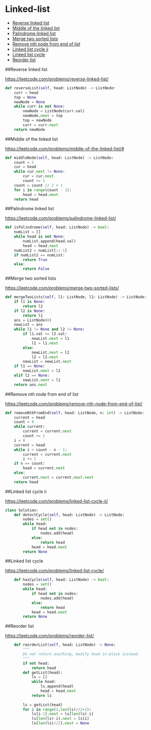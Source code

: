 # Linked-list

+ [Reverse linked list](#reverse-linked-list)
+ [Middle of the linked list](#middle-of-the-linked-list)
+ [Palindrome linked list](#palindrome-linked-list)
+ [Merge two sorted lists](#merge-two-sorted-lists)
+ [Remove nth node from end of list](#remove-nth-node-from-end-of-list)
+ [Linked list cycle ii](#linked-list-cycle-ii)
+ [Linked list cycle](#linked-list-cycle)
+ [Reorder list](#reorder-list)


##Reverse linked list

https://leetcode.com/problems/reverse-linked-list/

```python
def reverseList(self, head: ListNode) -> ListNode:
    curr = head
    top = None
    newNode = None
    while curr is not None:
        newNode = ListNode(curr.val)
        newNode.next = top
        top = newNode
        curr = curr.next
    return newNode
```

##Middle of the linked list

https://leetcode.com/problems/middle-of-the-linked-list/#

```python
def middleNode(self, head: ListNode) -> ListNode:
    count = 1
    cur = head
    while cur.next != None:
        cur = cur.next
        count += 1
    count = count // 2 + 1
    for i in range(count - 1):
        head = head.next
    return head
```

##Palindrome linked list

https://leetcode.com/problems/palindrome-linked-list/

```python
def isPalindrome(self, head: ListNode) -> bool:
    numList = []
    while head is not None:
        numList.append(head.val)
        head = head.next
    numList2 = numList[::-1]
    if numList2 == numList:
        return True
    else:
        return False
```

##Merge two sorted lists

https://leetcode.com/problems/merge-two-sorted-lists/

```python
def mergeTwoLists(self, l1: ListNode, l2: ListNode) -> ListNode:
    if l1 is None:
        return l2
    if l2 is None:
        return l1
    ans = ListNode(0)
    newList = ans
    while l1 != None and l2 != None:
        if l1.val <= l2.val:
            newList.next = l1
            l1 = l1.next
        else:
            newList.next = l2
            l2 = l2.next
        newList = newList.next
    if l1 == None:
        newList.next = l2
    elif l2 == None:
        newList.next = l1
    return ans.next
```

##Remove nth node from end of list

https://leetcode.com/problems/remove-nth-node-from-end-of-list/

```python
def removeNthFromEnd(self, head: ListNode, n: int) -> ListNode:
    current = head
    count = 0
    while current:
        current = current.next
        count += 1
    i = 0
    current = head
    while i < count - n - 1:
        current = current.next
        i += 1
    if n == count:
        head = current.next
    else:
        current.next = current.next.next
    return head
```

##Linked list cycle ii

https://leetcode.com/problems/linked-list-cycle-ii/

```python
class Solution:
    def detectCycle(self, head: ListNode) -> ListNode:
        nodes = set()
        while head:
            if head not in nodes:
                nodes.add(head)
            else:
                return head
            head = head.next
        return None
```

##Linked list cycle

https://leetcode.com/problems/linked-list-cycle/

```python
    def hasCycle(self, head: ListNode) -> bool:
        nodes = set()
        while head:
            if head not in nodes:
                nodes.add(head)
            else:
                return head
            head = head.next
        return None
```

##Reorder list

https://leetcode.com/problems/reorder-list/

```python
    def reorderList(self, head: ListNode) -> None:
        """
        Do not return anything, modify head in-place instead.
        """
        if not head:
            return head
        def getList(head):
            ls = []
            while head:
                ls.append(head)
                head = head.next
            return ls
    
        ls = getList(head)
        for i in range(1,len(ls)//2+1):
            ls[i-1].next = ls[len(ls)-i]
            ls[len(ls)-i].next = ls[i]
            ls[len(ls)//2].next = None
```
